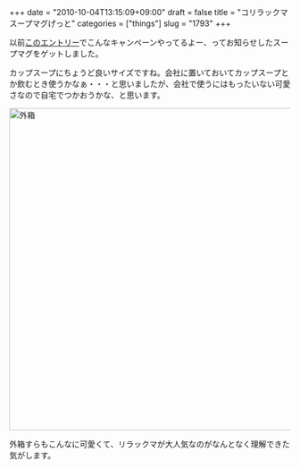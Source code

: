 +++
date = "2010-10-04T13:15:09+09:00"
draft = false
title = "コリラックマスープマグげっと"
categories = ["things"]
slug = "1793"
+++

以前<a href="http://keruru.net/2010/09/16/%E3%82%B7%E3%83%BC%E3%83%AB2%E5%80%8D%E3%81%AE%E6%97%A9%E3%81%A8%E3%81%A1%E3%82%8A%E3%80%82/">このエントリー</a>でこんなキャンペーンやってるよー、ってお知らせしたスープマグをゲットしました。

カップスープにちょうど良いサイズですね。会社に置いておいてカップスープとか飲むとき使うかなぁ・・・と思いましたが、会社で使うにはもったいない可愛さなので自宅でつかおうかな、と思います。

<a href="/images/2010/10/5049441121_4609193b3f_o-1.jpg"><img src="/images/2010/10/5049441121_4609193b3f_o-1024x576.jpg" alt="外箱" width="1024" height="576" class="aligncenter size-large wp-image-2553" /></a>

外箱すらもこんなに可愛くて、リラックマが大人気なのがなんとなく理解できた気がします。
